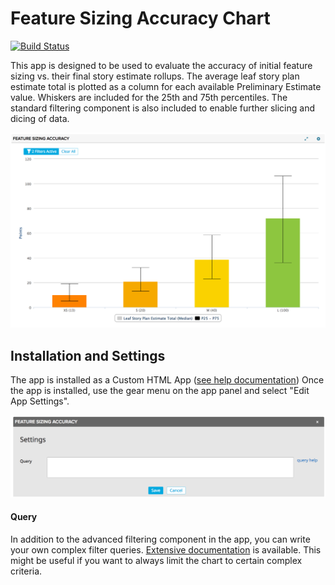 # Feature Sizing Accuracy Chart

[![Build Status](https://travis-ci.org/krmorse/FeatureSizingAccuracyChart.png?branch=master)](https://travis-ci.org/krmorse/FeatureSizingAccuracyChart)

This app is designed to be used to evaluate the accuracy of initial feature sizing vs. their final story estimate rollups. The average leaf story plan estimate total is plotted as a column for each available Preliminary Estimate value.  Whiskers are included for the 25th and 75th percentiles. The standard filtering component is also included to enable further slicing and dicing of data.

![](images/screenshot.png)

## Installation and Settings
The app is installed as a Custom HTML App ([see help documentation](https://help.rallydev.com/custom-html))
Once the app is installed, use the gear menu on the app panel and select "Edit App Settings".

![](images/settings.png "Settings Screenshot")

#### Query
In addition to the advanced filtering component in the app, you can write your own complex filter queries. [Extensive documentation](https://help.rallydev.com/grid-queries?basehost=https://rally1.rallydev.com) is available. This might be useful if you want to always limit the chart to certain complex criteria.
